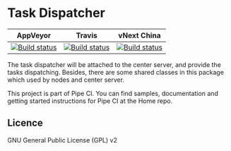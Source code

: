 # Task Dispatcher

| AppVeyor | Travis | vNext China |
|----------|--------|-------------|
|[![Build status](https://ci.appveyor.com/api/projects/status/u9xs4f0cowh93axg/branch/dev?svg=true)](https://ci.appveyor.com/project/Kagamine/taskdispatcher/branch/dev)|[![Build status](https://travis-ci.org/PipeCI/TaskDispatcher.svg)](https://travis-ci.org/PipeCI/TaskDispatcher)|[![Build status](http://www.vnextcn.org/CI/49945c50-088a-4012-92c1-83c0c678ab0d/Badge.svg)](http://www.vnextcn.org/CI/Project/49945c50-088a-4012-92c1-83c0c678ab0d)|

The task dispatcher will be attached to the center server, and provide the tasks dispatching. Besides, there are some shared classes in this package which used by nodes and center server.

This project is part of Pipe CI. You can find samples, documentation and getting started instructions for Pipe CI at the Home repo.

## Licence

GNU General Public License (GPL) v2
